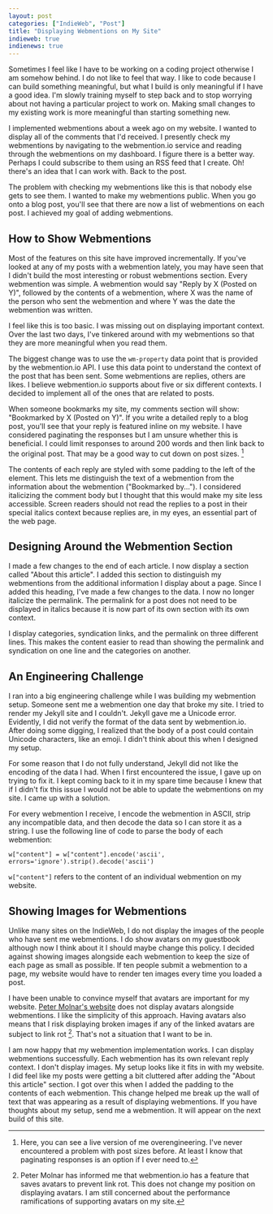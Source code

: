 ```yaml
---
layout: post
categories: ["IndieWeb", "Post"]
title: "Displaying Webmentions on My Site"
indieweb: true
indienews: true
---
```


Sometimes I feel like I have to be working on a coding project otherwise I am somehow behind. I do not like to feel that way. I like to code because I can build something meaningful, but what I build is only meaningful if I have a good idea. I'm slowly training myself to step back and to stop worrying about not having a particular project to work on. Making small changes to my existing work is more meaningful than starting something new.

I implemented webmentions about a week ago on my website. I wanted to display all of the comments that I'd received. I presently check my webmentions by navigating to the webmention.io service and reading through the webmentions on my dashboard. I figure there is a better way. Perhaps I could subscribe to them using an RSS feed that I create. Oh! there's an idea that I can work with. Back to the post.

The problem with checking my webmentions like this is that nobody else gets to see them. I wanted to make my webmentions public. When you go onto a blog post, you'll see that there are now a list of webmentions on each post. I achieved my goal of adding webmentions.

## How to Show Webmentions

Most of the features on this site have improved incrementally. If you've looked at any of my posts with a webmention lately, you may have seen that I didn't build the most interesting or robust webmentions section. Every webmention was simple. A webmention would say "Reply by X (Posted on Y)", followed by the contents of a webmention, where X was the name of the person who sent the webmention and where Y was the date the webmention was written.

I feel like this is too basic. I was missing out on displaying important context. Over the last two days, I've tinkered around with my webmentions so that they are more meaningful when you read them.

The biggest change was to use the `wm-property` data point that is provided by the webmention.io API. I use this data point to understand the context of the post that has been sent. Some webmentions are replies, others are likes. I believe webmention.io supports about five or six different contexts. I decided to implement all of the ones that are related to posts.

When someone bookmarks my site, my comments section will show: "Bookmarked by X (Posted on Y)". If you write a detailed reply to a blog post, you'll see that your reply is featured inline on my website. I have considered paginating the responses but I am unsure whether this is beneficial. I could limit responses to around 200 words and then link back to the original post. That may be a good way to cut down on post sizes. [^1]

The contents of each reply are styled with some padding to the left of the element. This lets me distinguish the text of a webmention from the information about the webmention ("Bookmarked by..."). I considered italicizing the comment body but I thought that this would make my site less accessible. Screen readers should not read the replies to a post in their special italics context because replies are, in my eyes, an essential part of the web page.

## Designing Around the Webmention Section

I made a few changes to the end of each article. I now display a section called "About this article". I added this section to distinguish my webmentions from the additional information I display about a page. Since I added this heading, I've made a few changes to the data. I now no longer italicize the permalink. The permalink for a post does not need to be displayed in italics because it is now part of its own section with its own context.

I display categories, syndication links, and the permalink on three different lines. This makes the content easier to read than showing the permalink and syndication on one line and the categories on another.

## An Engineering Challenge

I ran into a big engineering challenge while I was building my webmention setup. Someone sent me a webmention one day that broke my site. I tried to render my Jekyll site and I couldn't. Jekyll gave me a Unicode error. Evidently, I did not verify the format of the data sent by webmention.io. After doing some digging, I realized that the body of a post could contain Unicode characters, like an emoji. I didn't think about this when I designed my setup.

For some reason that I do not fully understand, Jekyll did not like the encoding of the data I had. When I first encountered the issue, I gave up on trying to fix it. I kept coming back to it in my spare time because I knew that if I didn't fix this issue I would not be able to update the webmentions on my site. I came up with a solution.

For every webmention I receive, I encode the webmention in ASCII, strip any incompatible data, and then decode the data so I can store it as a string. I use the following line of code to parse the body of each webmention:

```
w["content"] = w["content"].encode('ascii', errors='ignore').strip().decode('ascii')
```

`w["content"]` refers to the content of an individual webmention on my website. 

## Showing Images for Webmentions

Unlike many sites on the IndieWeb, I do not display the images of the people who have sent me webmentions. I do show avatars on my guestbook although now I think about it I should maybe change this policy. I decided against showing images alongside each webmention to keep the size of each page as small as possible. If ten people submit a webmention to a page, my website would have to render ten images every time you loaded a post.

I have been unable to convince myself that avatars are important for my website. [Peter Molnar's website](https://petermolnar.net/article/running-a-static-indieweb-site/index.html) does not display avatars alongside webmentions. I like the simplicity of this approach. Having avatars also means that I risk displaying broken images if any of the linked avatars are subject to link rot [^2]. That's not a situation that I want to be in.

I am now happy that my webmention implementation works. I can display webmentions successfully. Each webmention has its own relevant reply context. I don't display images. My setup looks like it fits in with my website. I did feel like my posts were getting a bit cluttered after adding the "About this article" section. I got over this when I added the padding to the contents of each webmention. This change helped me break up the wall of text that was appearing as a result of displaying webmentions. If you have thoughts about my setup, send me a webmention. It will appear on the next build of this site.

[^1]: Here, you can see a live version of me overengineering. I've never encountered a problem with post sizes before. At least I know that paginating responses is an option if I ever need to.

[^2]: Peter Molnar has informed me that webmention.io has a feature that saves avatars to prevent link rot. This does not change my position on displaying avatars. I am still concerned about the performance ramifications of supporting avatars on my site.